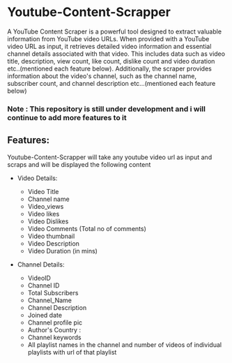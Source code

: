 # Youtube-Content-Scrapper
A YouTube Content Scraper is a powerful tool designed to extract valuable information from YouTube video URLs. When provided with a YouTube video URL as input, it retrieves detailed video information and essential channel details associated with that video. This includes data such as video title, description, view count, like count, dislike count and video duration etc..(mentioned each feature below). Additionally, the scraper provides information about the video's channel, such as the channel name, subscriber count, and channel description etc...(mentioned each feature below)

### Note : This repository is still under development and i will continue to add more features to it

## Features:

Youtube-Content-Scrapper will take any youtube video url as input and scraps and will be displayed the following content
- Video Details:

  - Video Title
  - Channel name
  - Video_views
  - Video likes
  - Video Dislikes
  - Video Comments (Total no of comments)
  - Video thumbnail
  - Video Description
  - Video Duration (in mins)
    
- Channel Details:

  - VideoID
  - Channel ID
  - Total Subscribers
  - Channel_Name
  - Channel Description
  - Joined date
  - Channel profile pic
  - Author's Country : 
  - Channel keywords
  - All playlist names in the channel and  number of videos of individual playlists with url of that playlist

